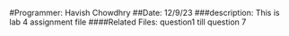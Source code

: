 #Programmer: Havish Chowdhry
##Date: 12/9/23
###description: This is lab 4 assignment file
####Related Files: question1 till question 7
